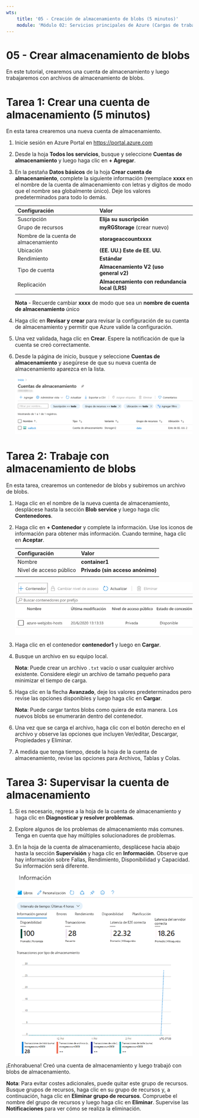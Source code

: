 ```yaml
---
wts:
    title: '05 - Creación de almacenamiento de blobs (5 minutos)'
    module: 'Módulo 02: Servicios principales de Azure (Cargas de trabajo)'
---
```

# 05 - Crear almacenamiento de blobs

En este tutorial, crearemos una cuenta de almacenamiento y luego trabajaremos con archivos de almacenamiento de blobs.

# Tarea 1: Crear una cuenta de almacenamiento (5 minutos)

En esta tarea crearemos una nueva cuenta de almacenamiento. 

1. Inicie sesión en Azure Portal en <a href="https://portal.azure.com" target="_blank"><span style="color: #0066cc;" color="#0066cc">https://portal.azure.com</span></a>

2. Desde la hoja **Todos los servicios**, busque y seleccione **Cuentas de almacenamiento** y luego haga clic en **+ Agregar**. 

3. En la pestaña **Datos básicos** de la hoja **Crear cuenta de almacenamiento**, complete la siguiente información (reemplace **xxxx** en el nombre de la cuenta de almacenamiento con letras y dígitos de modo que el nombre sea globalmente único). Deje los valores predeterminados para todo lo demás.

    | Configuración | Valor | 
    | --- | --- |
    | Suscripción | **Elija su suscripción** |
    | Grupo de recursos | **myRGStorage** (crear nuevo) |
    | Nombre de la cuenta de almacenamiento | **storageaccountxxxx** |
    | Ubicación | **(EE. UU.) Este de EE. UU.**  |
    | Rendimiento | **Estándar** |
    | Tipo de cuenta | **Almacenamiento V2 (uso general v2)** |
    | Replicación | **Almacenamiento con redundancia local (LRS)** |
    | | |

    **Nota** - Recuerde cambiar **xxxx** de modo que sea un **nombre de cuenta de almacenamiento** único

5. Haga clic en **Revisar y crear** para revisar la configuración de su cuenta de almacenamiento y permitir que Azure valide la configuración. 

6. Una vez validada, haga clic en **Crear**. Espere la notificación de que la cuenta se creó correctamente. 

7. Desde la página de inicio, busque y seleccione **Cuentas de almacenamiento** y asegúrese de que su nueva cuenta de almacenamiento aparezca en la lista.

    ![Captura de pantalla de la cuenta de almacenamiento recién creada en Azure Portal.](../images/0401.png)

# Tarea 2: Trabaje con almacenamiento de blobs

En esta tarea, crearemos un contenedor de blobs y subiremos un archivo de blobs. 

1. Haga clic en el nombre de la nueva cuenta de almacenamiento, desplácese hasta la sección **Blob service** y luego haga clic **Contenedores**.

2. Haga clic en **+ Contenedor** y complete la información. Use los iconos de información para obtener más información. Cuando termine, haga clic en **Aceptar**.


    | Configuración | Valor |
    | --- | --- |
    | Nombre | **container1**  |
    | Nivel de acceso público| **Privado (sin acceso anónimo)** |
    | | |

    ![Captura de pantalla del contenedor de blobs recién creado en la cuenta de almacenamiento en Azure Portal.](../images/0402.png)

4. Haga clic en el contenedor **contenedor1** y luego en **Cargar**.

5. Busque un archivo en su equipo local. 

    **Nota**: Puede crear un archivo `.txt` vacío o usar cualquier archivo existente. Considere elegir un archivo de tamaño pequeño para minimizar el tiempo de carga.

6. Haga clic en la flecha **Avanzado**, deje los valores predeterminados pero revise las opciones disponibles y luego haga clic en **Cargar**.

    **Nota**: Puede cargar tantos blobs como quiera de esta manera. Los nuevos blobs se enumerarán dentro del contenedor.

7. Una vez que se carga el archivo, haga clic con el botón derecho en el archivo y observe las opciones que incluyen Ver/editar, Descargar, Propiedades y Eliminar. 

8. A medida que tenga tiempo, desde la hoja de la cuenta de almacenamiento, revise las opciones para Archivos, Tablas y Colas.

# Tarea 3: Supervisar la cuenta de almacenamiento

1. Si es necesario, regrese a la hoja de la cuenta de almacenamiento y haga clic en **Diagnosticar y resolver problemas**. 

2. Explore algunos de los problemas de almacenamiento más comunes. Tenga en cuenta que hay múltiples solucionadores de problemas.

3. En la hoja de la cuenta de almacenamiento, desplácese hacia abajo hasta la sección **Supervisión** y haga clic en **Información**. Observe que hay información sobre Fallas, Rendimiento, Disponibilidad y Capacidad. Su información será diferente.

    ![Captura de pantalla de la página Insights de la cuenta de almacenamiento.](../images/0403.png)

¡Enhorabuena! Creó una cuenta de almacenamiento y luego trabajó con blobs de almacenamiento.

**Nota**: Para evitar costes adicionales, puede quitar este grupo de recursos. Busque grupos de recursos, haga clic en su grupo de recursos y, a continuación, haga clic en **Eliminar grupo de recursos**. Compruebe el nombre del grupo de recursos y luego haga clic en **Eliminar**. Supervise las **Notificaciones** para ver cómo se realiza la eliminación.
